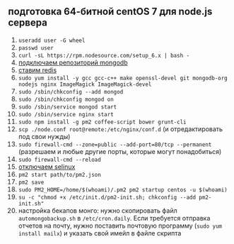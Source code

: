 ## подготовка 64-битной centOS 7 для node.js сервера

1. `useradd user -G wheel`
2. `passwd user`
4. `curl -sL https://rpm.nodesource.com/setup_6.x | bash -`
5. [подключаем репозиторий mongodb](https://docs.mongodb.com/manual/tutorial/install-mongodb-on-red-hat/#for-the-latest-stable-release-of-mongodb)
6. [ставим redis](http://sharadchhetri.com/2014/10/04/install-redis-server-centos-7-rhel-7/)
7. `sudo yum install -y gcc gcc-c++ make openssl-devel git mongodb-org nodejs nginx ImageMagick ImageMagick-devel`
8. `sudo /sbin/chkconfig --add mongod`
9. `sudo /sbin/chkconfig mongod on`
10. `sudo /sbin/service mongod start`
13. `sudo /sbin/service nginx start`
16. `sudo npm install -g pm2 coffee-script bower grunt-cli`
17. `scp ./node.conf root@remote:/etc/nginx/conf.d` (и отредактировать под свои нужды)
19. `sudo firewall-cmd --zone=public --add-port=80/tcp --permanent` (разрешаем и любые другие порты, которые могут понадобиться)
20. `sudo firewall-cmd --reload`
21. [отключаем selinux](http://xmodulo.com/how-to-disable-selinux.html)
22. `pm2 start path/to/pm2.json`
23. `pm2 save`
24. `sudo PM2_HOME=/home/$(whoami)/.pm2 pm2 startup centos -u $(whoami)`
25. `su -c "chmod +x /etc/init.d/pm2-init.sh; chkconfig --add pm2-init.sh"`
26. настройка бекапов монго: нужно скопировать файл `automongobackup.sh` в `/etc/cron.daily`. Если требуется отправка отчетов на почту, нужно поставить почтовую программу (`sudo yum install mailx`) и указать свой имейл в файле скрипта
